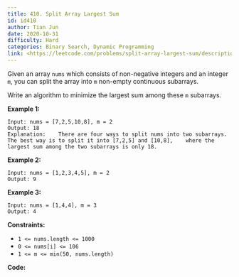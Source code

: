 ```yaml
---
title: 410. Split Array Largest Sum
id: id410
author: Tian Jun
date: 2020-10-31
difficulty: Hard
categories: Binary Search, Dynamic Programming
link: <https://leetcode.com/problems/split-array-largest-sum/description/>
---
```


Given an array `nums` which consists of non-negative integers and an integer
`m`, you can split the array into `m` non-empty continuous subarrays.

Write an algorithm to minimize the largest sum among these `m` subarrays.



**Example 1:**
            
	Input: nums = [7,2,5,10,8], m = 2    
	Output: 18    
	Explanation:    There are four ways to split nums into two subarrays.    The best way is to split it into [7,2,5] and [10,8],    where the largest sum among the two subarrays is only 18.    

**Example 2:**
            
	Input: nums = [1,2,3,4,5], m = 2    
	Output: 9    

**Example 3:**
            
	Input: nums = [1,4,4], m = 3    
	Output: 4    



**Constraints:**

  * `1 <= nums.length <= 1000`
  * `0 <= nums[i] <= 106`
  * `1 <= m <= min(50, nums.length)`


**Code:**
